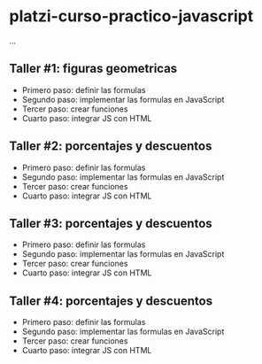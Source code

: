 # platzi-curso-practico-javascript


...


## Taller #1: figuras geometricas


- Primero paso: definir las formulas
- Segundo paso: implementar las formulas en JavaScript 
- Tercer paso: crear funciones
- Cuarto paso: integrar JS con HTML

## Taller #2: porcentajes y descuentos


- Primero paso: definir las formulas
- Segundo paso: implementar las formulas en JavaScript 
- Tercer paso: crear funciones
- Cuarto paso: integrar JS con HTML

## Taller #3: porcentajes y descuentos


- Primero paso: definir las formulas
- Segundo paso: implementar las formulas en JavaScript 
- Tercer paso: crear funciones
- Cuarto paso: integrar JS con HTML

## Taller #4: porcentajes y descuentos


- Primero paso: definir las formulas
- Segundo paso: implementar las formulas en JavaScript 
- Tercer paso: crear funciones
- Cuarto paso: integrar JS con HTML